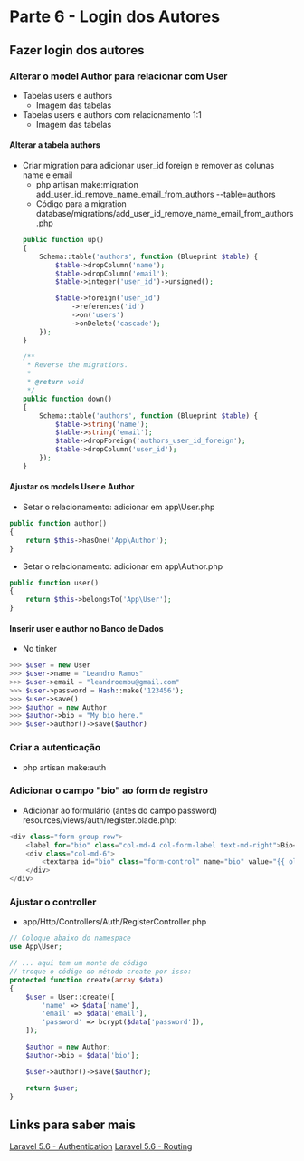 # Parte 6 - Login dos Autores

## Fazer login dos autores
### Alterar o model Author para relacionar com User
- Tabelas users e authors
    - Imagem das tabelas
- Tabelas users e authors com relacionamento 1:1
    - Imagem das tabelas
#### Alterar a tabela authors
- Criar migration para adicionar user_id foreign e remover as colunas name e email
    - php artisan make:migration add_user_id_remove_name_email_from_authors --table=authors
    - Código para a migration database/migrations/add_user_id_remove_name_email_from_authors.php
    ```php
    public function up()
    {
        Schema::table('authors', function (Blueprint $table) {
            $table->dropColumn('name');
            $table->dropColumn('email');
            $table->integer('user_id')->unsigned();

            $table->foreign('user_id')
                ->references('id')
                ->on('users')
                ->onDelete('cascade');
        });
    }

    /**
     * Reverse the migrations.
     *
     * @return void
     */
    public function down()
    {
        Schema::table('authors', function (Blueprint $table) {
            $table->string('name');
            $table->string('email');
            $table->dropForeign('authors_user_id_foreign');
            $table->dropColumn('user_id');
        });
    }
    ```

#### Ajustar os models User e Author
- Setar o relacionamento: adicionar em app\User.php
```php
public function author()
{
    return $this->hasOne('App\Author');
}
```
- Setar o relacionamento: adicionar em app\Author.php
```php
public function user()
{
    return $this->belongsTo('App\User');
}
```

#### Inserir user e author no Banco de Dados
- No tinker
```php
>>> $user = new User
>>> $user->name = "Leandro Ramos"
>>> $user->email = "leandroembu@gmail.com"
>>> $user->password = Hash::make('123456');
>>> $user->save()
>>> $author = new Author
>>> $author->bio = "My bio here."
>>> $user->author()->save($author)
```

### Criar a autenticação
- php artisan make:auth

### Adicionar o campo "bio" ao form de registro
- Adicionar ao formulário (antes do campo password) resources/views/auth/register.blade.php:
```php
<div class="form-group row">
    <label for="bio" class="col-md-4 col-form-label text-md-right">Bio</label>
    <div class="col-md-6">
        <textarea id="bio" class="form-control" name="bio" value="{{ old('bio')  }}"></textarea>
    </div>
</div>
```

### Ajustar o controller 
- app/Http/Controllers/Auth/RegisterController.php
```php
// Coloque abaixo do namespace
use App\User;

// ... aqui tem um monte de código
// troque o código do método create por isso:
protected function create(array $data)
{
    $user = User::create([
        'name' => $data['name'],
        'email' => $data['email'],
        'password' => bcrypt($data['password']),
    ]);

    $author = new Author;
    $author->bio = $data['bio'];

    $user->author()->save($author);

    return $user;
}
```

## Links para saber mais
[Laravel 5.6 - Authentication](https://laravel.com/docs/5.6/authentication)
[Laravel 5.6 - Routing](https://laravel.com/docs/5.6/routing)
